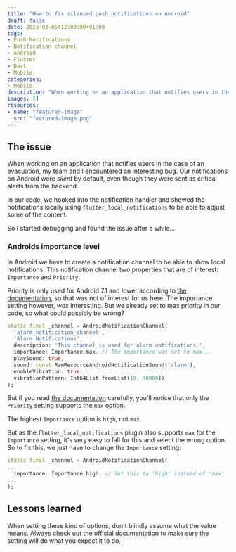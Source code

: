 ```yaml
---
title: "How to fix silenced push notifications on Android"
draft: false
date: 2023-03-05T12:00:00+01:00
tags: 
- Push Notifications
- Notification channel
- Android
- Flutter
- Dart
- Mobile
categories:
- Mobile
description: "When working on an application that notifies users in the case of an evacuation, my team and I encountered an interesting bug. Other developers are probably going to run into the same issue, so here's how to fix it."
images: []
resources:
- name: "featured-image"
  src: "featured-image.png"
---
```


<!--more-->

## The issue

When working on an application that notifies users in the case of an evacuation, my team and I encountered an interesting bug. Our notifications on Android were *silent* by default, even though they were sent as critical alerts from the backend.

In our code, we hooked into the notification handler and showed the notifications locally using `flutter_local_notifications` to be able to adjust some of the content.

So I started debugging and found the issue after a while...

### Androids importance level

In Android we have to create a notification channel to be able to show local notifications. This notification channel two properties that are of interest: `Importance` and `Priority`.

Priority is only used for Android 7.1 and lower according to [the documentation](https://developer.android.com/develop/ui/views/notifications/channels#importance), so that was not of interest for us here. The importance setting however, *was* interesting. But we already set to max priority in our code, so what could possibly be wrong?

```dart
static final _channel = AndroidNotificationChannel(
  'alarm_notification_channel',
  'Alarm Notifications',
  description: 'This channel is used for alarm notifications.',
  importance: Importance.max, // The importance was set to max...
  playSound: true,
  sound: const RawResourceAndroidNotificationSound('alarm'),
  enableVibration: true,
  vibrationPattern: Int64List.fromList([0, 30000]),
);
```

But if you read [the documentation](https://developer.android.com/develop/ui/views/notifications/channels#importance) carefully, you'll notice that only the `Priority` setting supports the `max` option.

The highest `Importance` option is `high`, not `max`. 

But as the `flutter_local_notifications` plugin also supports `max` for the `Importance` setting, it's very easy to fall for this and select the wrong option. So to fix this, we just have to change the `Importance` setting:

```dart
static final _channel = AndroidNotificationChannel(
...
  importance: Importance.high, // Set this to 'high' instead of 'max'
...
);
```

<!-- ![Android importance vs priority](../assets/android-importance-level.png) -->

## Lessons learned

When setting these kind of options, don't blindly assume what the value means. Always check out the official documentation to make sure the setting will do what you expect it to do.
